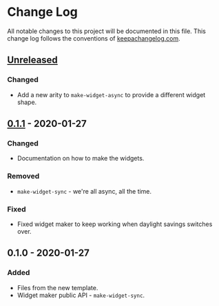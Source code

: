 # Change Log
All notable changes to this project will be documented in this file. This change log follows the conventions of [keepachangelog.com](http://keepachangelog.com/).

## [Unreleased]
### Changed
- Add a new arity to `make-widget-async` to provide a different widget shape.

## [0.1.1] - 2020-01-27
### Changed
- Documentation on how to make the widgets.

### Removed
- `make-widget-sync` - we're all async, all the time.

### Fixed
- Fixed widget maker to keep working when daylight savings switches over.

## 0.1.0 - 2020-01-27
### Added
- Files from the new template.
- Widget maker public API - `make-widget-sync`.

[Unreleased]: https://github.com/your-name/xtrax-api/compare/0.1.1...HEAD
[0.1.1]: https://github.com/your-name/xtrax-api/compare/0.1.0...0.1.1
